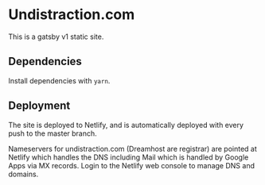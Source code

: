 # Undistraction.com

This is a gatsby v1 static site.

## Dependencies

Install dependencies with `yarn`.

## Deployment

The site is deployed to Netlify, and is automatically deployed with every push to the master branch.

Nameservers for undistraction.com (Dreamhost are registrar) are pointed at Netlify which handles the DNS including Mail which is handled by Google Apps via MX records. Login to the Netlify web console to manage DNS and domains.
